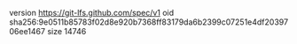 version https://git-lfs.github.com/spec/v1
oid sha256:9e0511b85783f02d8e920b7368ff83179da6b2399c07251e4df2039706ee1467
size 14746
